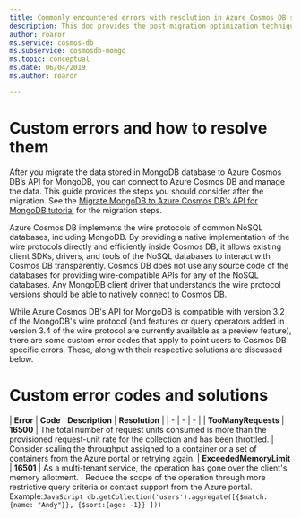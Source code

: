 ```yaml
---
title: Commonly encountered errors with resolution in Azure Cosmos DB's API for Mongo DB. 
description: This doc provides the post-migration optimization techniques from MongoDB to Azure Cosmos DB's APi for Mongo DB.
author: roaror
ms.service: cosmos-db
ms.subservice: cosmosdb-mongo
ms.topic: conceptual
ms.date: 06/04/2019
ms.author: roaror

---
```


# Custom errors and how to resolve them

After you migrate the data stored in MongoDB database to Azure Cosmos DB’s API for MongoDB, you can connect to Azure Cosmos DB and manage the data. This guide provides the steps you should consider after the migration. See the [Migrate MongoDB to Azure Cosmos DB’s API for MongoDB tutorial](../dms/tutorial-mongodb-cosmos-db.md) for the migration steps.

Azure Cosmos DB implements the wire protocols of common NoSQL databases, including MongoDB. By providing a native implementation of the wire protocols directly and efficiently inside Cosmos DB, it allows existing client SDKs, drivers, and tools of the NoSQL databases to interact with Cosmos DB transparently. Cosmos DB does not use any source code of the databases for providing wire-compatible APIs for any of the NoSQL databases. Any MongoDB client driver that understands the wire protocol versions should be able to natively connect to Cosmos DB. 

While Azure Cosmos DB's API for MongoDB is compatible with version 3.2 of the MongoDB's wire protocol (and features or query operators added in version 3.4 of the wire protocol are currently available as a preview feature), there are some custom error codes that apply to point users to Cosmos DB specific errors. These, along with their respective solutions are discussed below.

# Custom error codes and solutions

| **Error** |  **Code** | **Description** | **Resolution** |
| - | - | - |
| **TooManyRequests** | **16500** | The total number of request units consumed is more than the provisioned request-unit rate for the collection and has been throttled. |  Consider scaling the throughput assigned to a container or a set of containers from the Azure portal or retrying again.
| **ExceededMemoryLimit** | **16501** | As a multi-tenant service, the operation has gone over the client's memory allotment. | Reduce the scope of the operation through more restrictive query criteria or contact support from the Azure portal. Example:```JavaScript db.getCollection('users').aggregate([{$match: {name: "Andy"}}, {$sort:{age: -1}} ])) ```


